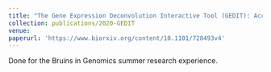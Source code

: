 ```yaml
---
title: "The Gene Expression Deconvolution Interactive Tool (GEDIT): Accurate Cell Type Quantification from Gene Expression Data (pre-print)"
collection: publications/2020-GEDIT
venue: 
paperurl: 'https://www.biorxiv.org/content/10.1101/728493v4'
---
```


Done for the Bruins in Genomics summer research experience.
